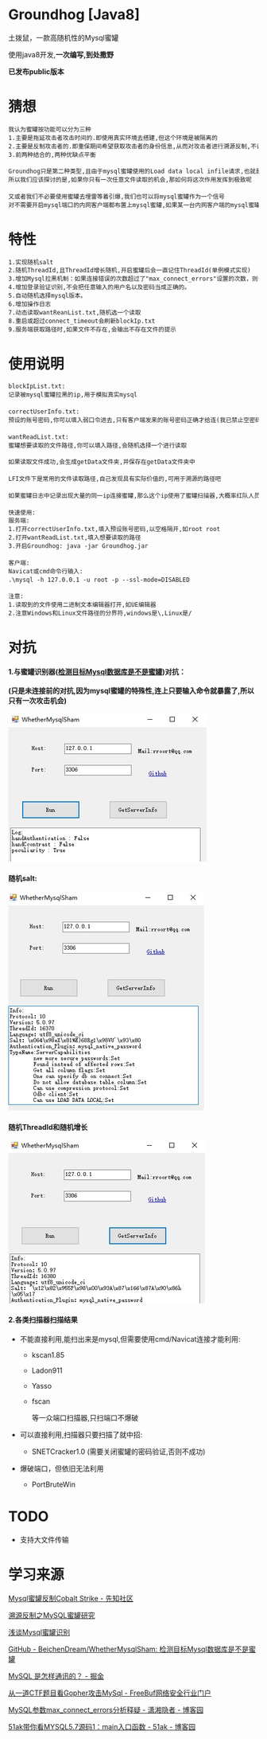 # Groundhog [Java8]

土拨鼠，一款高随机性的Mysql蜜罐

使用java8开发,**一次编写,到处撒野**

**已发布public版本**



# 猜想

```md
我认为蜜罐按功能可以分为三种 
1.主要是拖延攻击者攻击时间的.即使用真实环境去搭建,但这个环境是被隔离的
2.主要是反制攻击者的.即重保期间希望获取攻击者的身份信息,从而对攻击者进行溯源反制,不计代价的获取身份信息,意味着容易暴露
3.前两种结合的,两种优缺点平衡

Groundhog只是第二种类型,且由于mysql蜜罐使用的Load data local infile请求,也就是说这个蜜罐通常只有一次攻击方式.(毕竟没有攻击者傻到连接第二次吧?)
所以我们应该探讨的是,如果你只有一次任意文件读取的机会,那如何将这次作用发挥到极致呢

又或者我们不必要使用蜜罐去埋雷等着引爆,我们也可以将mysql蜜罐作为一个信号
对不需要开启mysql端口的内网客户端都布置上mysql蜜罐,如果某一台内网客户端的mysql蜜罐被触发了,意味着内网可能已经失陷.
```



# 特性

```md
1.实现随机salt
2.随机ThreadId,且ThreadId增长随机,开启蜜罐后会一直记住ThreadId(单例模式实现)	
3.增加Mysql拉黑机制：如果连接错误的次数超过了"max_connect_errors"设置的次数，则该IP地址会被拉黑，直到MySQL服务器重启或者超过"connect_timeout"设置的时间段。
4.增加登录验证识别,不会把任意输入的用户名以及密码当成正确的。
5.自动随机选择mysql版本。
6.增加操作日志
7.动态读取wantReanList.txt,随机选一个读取
8.重启或超过connect_timeout会刷新blockIp.txt
9.服务端获取路径时,如果文件不存在,会输出不存在文件的提示
```



# 使用说明

```md
blockIpList.txt: 
记录被mysql蜜罐拉黑的ip,用于模拟真实mysql

correctUserInfo.txt: 
预设的账号密码,你可以填入弱口令进去,只有客户端发来的账号密码正确才给连(我已禁止空密码)

wantReadList.txt:
蜜罐想要读取的文件路径,你可以填入路径,会随机选择一个进行读取

如果读取文件成功,会生成getData文件夹,并保存在getData文件夹中

LFI文件下是常用的文件读取路径,自己发现具有实际价值的,可用于溯源的路径吧

如果蜜罐日志中记录出现大量的同一ip连接蜜罐,那么这个ip使用了蜜罐扫描器,大概率红队人员.
	
快速使用:
服务端:
1.打开correctUserInfo.txt,填入预设账号密码,以空格隔开,如root root
2.打开wantReadList.txt,填入想要读取的路径
3.开启Groundhog: java -jar Groundhog.jar

客户端:
Navicat或cmd命令行输入:
.\mysql -h 127.0.0.1 -u root -p --ssl-mode=DISABLED

注意:
1.读取到的文件使用二进制文本编辑器打开,如UE编辑器
2.注意Windows和Linux文件路径的分界符,windows是\,Linux是/
```

# 对抗

#### 1.与蜜罐识别器([检测目标Mysql数据库是不是蜜罐](https://github.com/BeichenDream/WhetherMysqlSham))对抗：

**(只是未连接前的对抗,因为mysql蜜罐的特殊性,连上只要输入命令就暴露了,所以只有一次攻击机会)**

![1](/Pic/1.jpg)



#### 随机salt:

![2](/Pic/2.jpg)

#### 随机ThreadId和随机增长

![](/Pic/3.jpg)



#### 2.各类扫描器扫描结果

- 不能直接利用,能扫出来是mysql,但需要使用cmd/Navicat连接才能利用:

  -  kscan1.85

  - Ladon911

  - Yasso

  - fscan

    等一众端口扫描器,只扫端口不爆破

- 可以直接利用,扫描器只要扫描了就中招:

  - SNETCracker1.0 (需要关闭蜜罐的密码验证,否则不成功)

- 爆破端口，但依旧无法利用

  - PortBruteWin

# TODO

- 支持大文件传输



# 学习来源

[Mysql蜜罐反制Cobalt Strike - 先知社区](https://xz.aliyun.com/t/11631)

[溯源反制之MySQL蜜罐研究](https://mp.weixin.qq.com/s?__biz=MzAwMzYxNzc1OA==&mid=2247490831&idx=1&sn=4cf03a7f8e8415867cd15c25e43a177e&scene=21#wechat_redirect)

[浅谈Mysql蜜罐识别 ](https://mp.weixin.qq.com/s/f30RvhYlB97dXnjzv4_H_Q)

[GitHub - BeichenDream/WhetherMysqlSham: 检测目标Mysql数据库是不是蜜罐](https://github.com/BeichenDream/WhetherMysqlSham)

[MySQL 是怎样通讯的？ - 掘金](https://juejin.cn/post/7079972884029898766#heading-5)

[从一道CTF题目看Gopher攻击MySql - FreeBuf网络安全行业门户](https://www.freebuf.com/news/159342.html)

[MySQL参数max_connect_errors分析释疑 - 潇湘隐者 - 博客园](https://www.cnblogs.com/kerrycode/p/8405862.html)

[51ak带你看MYSQL5.7源码1：main入口函数 - 51ak - 博客园](https://www.cnblogs.com/wokofo/articles/8624538.html)

